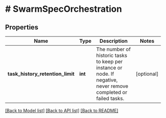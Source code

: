 # # SwarmSpecOrchestration

## Properties

Name | Type | Description | Notes
------------ | ------------- | ------------- | -------------
**task_history_retention_limit** | **int** | The number of historic tasks to keep per instance or node. If negative, never remove completed or failed tasks. | [optional]

[[Back to Model list]](../../README.md#models) [[Back to API list]](../../README.md#endpoints) [[Back to README]](../../README.md)

